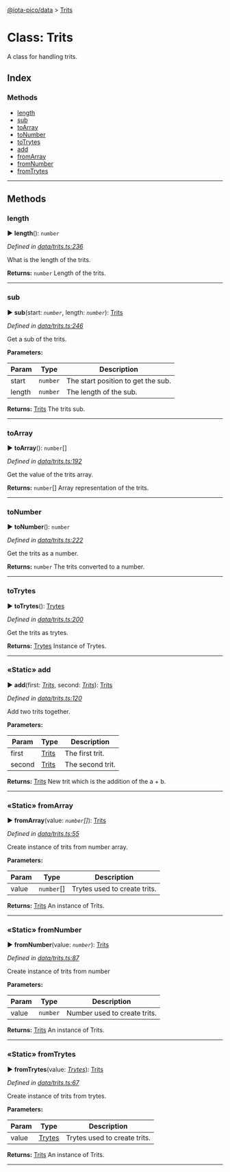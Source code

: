 [@iota-pico/data](../README.md) > [Trits](../classes/trits.md)



# Class: Trits


A class for handling trits.

## Index

### Methods

* [length](trits.md#length)
* [sub](trits.md#sub)
* [toArray](trits.md#toarray)
* [toNumber](trits.md#tonumber)
* [toTrytes](trits.md#totrytes)
* [add](trits.md#add)
* [fromArray](trits.md#fromarray)
* [fromNumber](trits.md#fromnumber)
* [fromTrytes](trits.md#fromtrytes)



---
## Methods
<a id="length"></a>

###  length

► **length**(): `number`



*Defined in [data/trits.ts:236](https://github.com/iotaeco/iota-pico-data/blob/6301507/src/data/trits.ts#L236)*



What is the length of the trits.




**Returns:** `number`
Length of the trits.






___

<a id="sub"></a>

###  sub

► **sub**(start: *`number`*, length: *`number`*): [Trits](trits.md)



*Defined in [data/trits.ts:246](https://github.com/iotaeco/iota-pico-data/blob/6301507/src/data/trits.ts#L246)*



Get a sub of the trits.


**Parameters:**

| Param | Type | Description |
| ------ | ------ | ------ |
| start | `number`   |  The start position to get the sub. |
| length | `number`   |  The length of the sub. |





**Returns:** [Trits](trits.md)
The trits sub.






___

<a id="toarray"></a>

###  toArray

► **toArray**(): `number`[]



*Defined in [data/trits.ts:192](https://github.com/iotaeco/iota-pico-data/blob/6301507/src/data/trits.ts#L192)*



Get the value of the trits array.




**Returns:** `number`[]
Array representation of the trits.






___

<a id="tonumber"></a>

###  toNumber

► **toNumber**(): `number`



*Defined in [data/trits.ts:222](https://github.com/iotaeco/iota-pico-data/blob/6301507/src/data/trits.ts#L222)*



Get the trits as a number.




**Returns:** `number`
The trits converted to a number.






___

<a id="totrytes"></a>

###  toTrytes

► **toTrytes**(): [Trytes](trytes.md)



*Defined in [data/trits.ts:200](https://github.com/iotaeco/iota-pico-data/blob/6301507/src/data/trits.ts#L200)*



Get the trits as trytes.




**Returns:** [Trytes](trytes.md)
Instance of Trytes.






___

<a id="add"></a>

### «Static» add

► **add**(first: *[Trits](trits.md)*, second: *[Trits](trits.md)*): [Trits](trits.md)



*Defined in [data/trits.ts:120](https://github.com/iotaeco/iota-pico-data/blob/6301507/src/data/trits.ts#L120)*



Add two trits together.


**Parameters:**

| Param | Type | Description |
| ------ | ------ | ------ |
| first | [Trits](trits.md)   |  The first trit. |
| second | [Trits](trits.md)   |  The second trit. |





**Returns:** [Trits](trits.md)
New trit which is the addition of the a + b.






___

<a id="fromarray"></a>

### «Static» fromArray

► **fromArray**(value: *`number`[]*): [Trits](trits.md)



*Defined in [data/trits.ts:55](https://github.com/iotaeco/iota-pico-data/blob/6301507/src/data/trits.ts#L55)*



Create instance of trits from number array.


**Parameters:**

| Param | Type | Description |
| ------ | ------ | ------ |
| value | `number`[]   |  Trytes used to create trits. |





**Returns:** [Trits](trits.md)
An instance of Trits.






___

<a id="fromnumber"></a>

### «Static» fromNumber

► **fromNumber**(value: *`number`*): [Trits](trits.md)



*Defined in [data/trits.ts:87](https://github.com/iotaeco/iota-pico-data/blob/6301507/src/data/trits.ts#L87)*



Create instance of trits from number


**Parameters:**

| Param | Type | Description |
| ------ | ------ | ------ |
| value | `number`   |  Number used to create trits. |





**Returns:** [Trits](trits.md)
An instance of Trits.






___

<a id="fromtrytes"></a>

### «Static» fromTrytes

► **fromTrytes**(value: *[Trytes](trytes.md)*): [Trits](trits.md)



*Defined in [data/trits.ts:67](https://github.com/iotaeco/iota-pico-data/blob/6301507/src/data/trits.ts#L67)*



Create instance of trits from trytes.


**Parameters:**

| Param | Type | Description |
| ------ | ------ | ------ |
| value | [Trytes](trytes.md)   |  Trytes used to create trits. |





**Returns:** [Trits](trits.md)
An instance of Trits.






___


